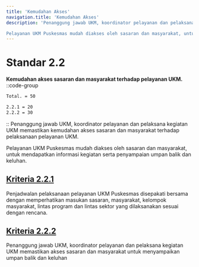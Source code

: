```yaml
---
title: 'Kemudahan Akses'
navigation.title: 'Kemudahan Akses'
description: 'Penanggung jawab UKM, koordinator pelayanan dan pelaksana kegiatan UKM memastikan kemudahan akses sasaran dan masyarakat terhadap pelaksanaan pelayanan UKM. 

Pelayanan UKM Puskesmas mudah diakses oleh sasaran dan masyarakat, untuk mendapatkan informasi kegiatan serta penyampaian umpan balik dan keluhan. '
---
```


# Standar 2.2 
**Kemudahan akses sasaran dan masyarakat terhadap pelayanan UKM.** 
::code-group
```bash [Nilai]
Total. = 50
```
```bash [Kriteria]
2.2.1 = 20
2.2.2 = 30
```
::
Penanggung jawab UKM, koordinator pelayanan dan pelaksana kegiatan UKM memastikan kemudahan akses sasaran dan masyarakat terhadap pelaksanaan pelayanan UKM. 

Pelayanan UKM Puskesmas mudah diakses oleh sasaran dan masyarakat, untuk mendapatkan informasi kegiatan serta penyampaian umpan balik dan keluhan. 

## [Kriteria 2.2.1 ](/2/2/1)
Penjadwalan pelaksanaan pelayanan UKM Puskesmas disepakati bersama dengan memperhatikan masukan sasaran, masyarakat, kelompok masyarakat, lintas program dan lintas sektor yang dilaksanakan sesuai dengan rencana. 

## [Kriteria 2.2.2 ](/2/2/2)
Penanggung jawab UKM, koordinator pelayanan dan pelaksana kegiatan UKM memastikan akses sasaran dan masyarakat untuk menyampaikan umpan balik dan keluhan 
